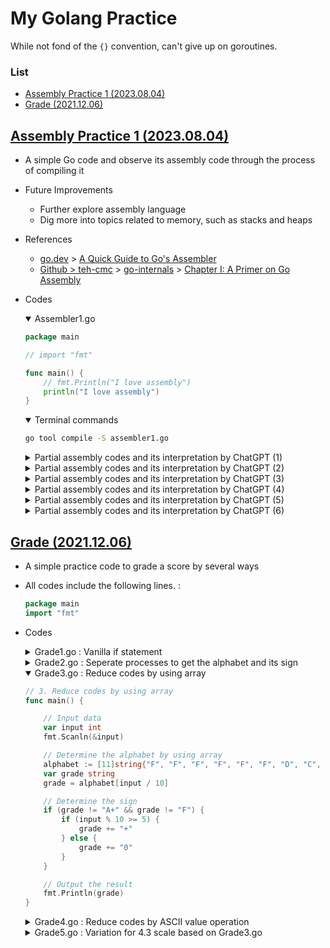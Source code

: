 # My Golang Practice

  While not fond of the `{}` convention, can't give up on goroutines.


### List

  - [Assembly Practice 1 (2023.08.04)](#assembly-practice-1-20230804)
  - [Grade (2021.12.06)](#grade-20211206)


## [Assembly Practice 1 (2023.08.04)](#list)

  - A simple Go code and observe its assembly code through the process of compiling it
  - Future Improvements
    - Further explore assembly language
    - Dig more into topics related to memory, such as stacks and heaps
  - References
    - [go.dev](https://go.dev/) > [A Quick Guide to Go's Assembler](https://go.dev/doc/asm#introduction)
    - [Github > teh-cmc](https://github.com/teh-cmc) > [go-internals](https://github.com/teh-cmc/go-internals) > [Chapter I: A Primer on Go Assembly](https://github.com/teh-cmc/go-internals/tree/master/chapter1_assembly_primer)
  - Codes
    <details open="">
      <summary>Assembler1.go</summary>

    ```go
    package main

    // import "fmt"

    func main() {
        // fmt.Println("I love assembly")
        println("I love assembly")
    }
    ```
    </details>
    <details open="">
      <summary>Terminal commands</summary>

    ```bash
    go tool compile -S assembler1.go
    ```
    </details>
    <details>
      <summary>Partial assembly codes and its interpretation by ChatGPT (1)</summary>

    ```go
    "".main STEXT size=86 args=0x0 locals=0x18 funcid=0x0
    ```
    해당 행은 Go 언어 코드에서 함수 `main`에 대한 정보를 나타내는 부분입니다. 이 행의 의미를 해석해보겠습니다:

    - `"".main`: 이 부분은 함수 `main`의 이름을 나타냅니다. Go 언어에서 함수 이름은 패키지 이름과 함수 이름을 합쳐서 표시될 수 있습니다.
    - `STEXT`: 이 부분은 이 함수가 텍스트(코드) 섹션에 속한다는 것을 나타냅니다. 함수의 코드가 여기에 저장됩니다.
    - `size=86`: 이 함수의 코드 크기가 86바이트라는 것을 나타냅니다. 이는 해당 함수가 컴파일된 후 생성된 어셈블리 코드의 크기입니다.
    - `args=0x0`: 이 함수에 전달되는 인자가 없음을 나타냅니다. 즉, 함수 `main`은 인자를 받지 않습니다.
    - `locals=0x18`: 이 함수 내에서 사용되는 로컬 변수의 크기가 0x18바이트임을 나타냅니다.
    - `funcid=0x0`: 함수의 고유 식별자를 나타냅니다. 이 값은 일반적으로 0이며, 특별한 경우에만 사용됩니다.

    이 행은 함수 `main`의 세부 정보를 표시하여 해당 함수의 특성과 구성을 알려줍니다.
    </details>
    <details>
      <summary>Partial assembly codes and its interpretation by ChatGPT (2)</summary>

    ```go
        0x0000 00000 (assembler1.go:5)  TEXT    "".main(SB), ABIInternal, $24-0
        0x0000 00000 (assembler1.go:5)  MOVQ    (TLS), CX
        0x0009 00009 (assembler1.go:5)  CMPQ    SP, 16(CX)
        0x000d 00013 (assembler1.go:5)  PCDATA  $0, $-2
        0x000d 00013 (assembler1.go:5)  JLS 79
        0x000f 00015 (assembler1.go:5)  PCDATA  $0, $-1
        0x000f 00015 (assembler1.go:5)  SUBQ    $24, SP
        0x0013 00019 (assembler1.go:5)  MOVQ    BP, 16(SP)
        0x0018 00024 (assembler1.go:5)  LEAQ    16(SP), BP
        0x001d 00029 (assembler1.go:5)  FUNCDATA    $0, gclocals·33cdeccccebe80329f1fdbee7f5874cb(SB)
        0x001d 00029 (assembler1.go:5)  FUNCDATA    $1, gclocals·33cdeccccebe80329f1fdbee7f5874cb(SB)
    ```
    이 부분은 Go 언어 코드에서 함수 `main`의 어셈블리 코드 표현을 나타내는 부분입니다. 각 행은 다양한 어셈블리 명령어와 해당 명령어의 주석으로 구성되어 있습니다. 아래에 각 행의 의미를 설명해드리겠습니다:

    1. `TEXT    "".main(SB), ABIInternal, $24-0`: 이 부분은 함수 `main`의 시작을 나타내며, 함수의 이름과 매개변수, 로컬 변수 등의 정보를 포함합니다. `ABIInternal`은 함수의 호출 규약을 의미하며, `$24-0`은 스택에서 사용되는 공간의 크기를 나타냅니다.
    2. `MOVQ    (TLS), CX`: TLS(Thread-Local Storage)에서 값을 읽어와 레지스터 `CX`에 저장하는 명령어입니다. TLS는 현재 스레드에 대한 데이터를 저장하는 영역입니다.
    3. `CMPQ    SP, 16(CX)`: 스택 포인터 `SP`의 값을 레지스터 `CX`에 있는 값과 비교하는 명령어입니다. 이는 스택 오버플로우를 검사하기 위한 것으로 보입니다.
    4. `PCDATA  $0, $-2`: PCDATA는 실행 정보를 나타내며, 이 행에서는 실행 상태 정보가 제공됩니다.
    5. `JLS 79`: 만약 이전의 CMPQ 조건이 만족되지 않으면 상대 주소 79로 이동합니다. 즉, 조건에 따라 분기하는 명령어입니다.
    6. `SUBQ    $24, SP`: 스택 포인터 `SP`를 24만큼 감소시키는 명령어로, 로컬 변수 공간을 할당하는 역할을 할 수 있습니다.
    7. `MOVQ    BP, 16(SP)`: 베이스 포인터 `BP`의 값을 스택 포인터 `SP`에서 16만큼 떨어진 위치에 저장하는 명령어로, 함수 프롤로그에서 실행됩니다.
    8. `LEAQ    16(SP), BP`: 베이스 포인터 `BP`에 스택 포인터 `SP`에서 16만큼 떨어진 위치의 주소를 저장하는 명령어입니다.
    9. `FUNCDATA    $0, gclocals·33cdeccccebe80329f1fdbee7f5874cb(SB)`: 함수에서 사용되는 로컬 변수에 대한 정보를 제공하는 명령어입니다.
    10. `FUNCDATA    $1, gclocals·33cdeccccebe80329f1fdbee7f5874cb(SB)`: 또 다른 종류의 함수 로컬 변수 정보를 제공하는 명령어입니다.

    이 부분은 함수 `main`의 어셈블리 코드로, 함수의 시작, 종료 및 로컬 변수 관리 등의 기본 동작을 나타내는 명령어들로 구성되어 있습니다.
    </details>
    <details>
      <summary>Partial assembly codes and its interpretation by ChatGPT (3)</summary>

    ```go
        0x001d 00029 (assembler1.go:7)  PCDATA  $1, $0
        0x001d 00029 (assembler1.go:7)  NOP
        0x0020 00032 (assembler1.go:7)  CALL    runtime.printlock(SB)
        0x0025 00037 (assembler1.go:7)  LEAQ    go.string."I love assembly\n"(SB), AX
        0x002c 00044 (assembler1.go:7)  MOVQ    AX, (SP)
        0x0030 00048 (assembler1.go:7)  MOVQ    $16, 8(SP)
        0x0039 00057 (assembler1.go:7)  CALL    runtime.printstring(SB)
        0x003e 00062 (assembler1.go:7)  NOP
        0x0040 00064 (assembler1.go:7)  CALL    runtime.printunlock(SB)
    ```
    위의 내용은 Go 언어 코드에서 함수 `main` 내에서 실행되는 어셈블리 코드 표현입니다. 이 코드의 명령어들을 하나씩 설명해드리겠습니다:

    1. `PCDATA  $1, $0`: PCDATA는 실행 정보를 나타내며, 이 행에서는 실행 상태 정보가 제공됩니다.
    2. `NOP`: 아무 동작도 수행하지 않는 명령어입니다. 주로 코드의 흐름 제어나 최적화 관련 목적으로 사용됩니다.
    3. `CALL    runtime.printlock(SB)`: `runtime.printlock` 함수를 호출하는 명령어입니다. 이 함수는 락을 획득하여 다른 스레드와의 동기화를 수행하는 역할을 합니다.
    4. `LEAQ    go.string."I love assembly\n"(SB), AX`: 문자열 상수 `"I love assembly\n"`의 주소를 레지스터 `AX`에 저장하는 명령어입니다.
    5. `MOVQ    AX, (SP)`: 레지스터 `AX`에 있는 값을 스택의 최상위에 저장하는 명령어입니다.
    6. `MOVQ    $16, 8(SP)`: 스택의 다음 위치에 16을 저장하는 명령어입니다.
    7. `CALL    runtime.printstring(SB)`: `runtime.printstring` 함수를 호출하여 문자열을 출력하는 명령어입니다.
    8. `NOP`: 아무 동작도 수행하지 않는 명령어입니다.
    9. `CALL    runtime.printunlock(SB)`: `runtime.printunlock` 함수를 호출하여 락을 해제하는 명령어입니다.

    이 부분은 `main` 함수 내에서 문자열을 출력하는 과정을 나타내는 어셈블리 코드로, 함수 호출, 레지스터 조작, 스택 연산 등의 기본적인 어셈블리 명령어들로 구성되어 있습니다.
    </details>
    <details>
      <summary>Partial assembly codes and its interpretation by ChatGPT (4)</summary>

    ```go
        0x0045 00069 (assembler1.go:8)  MOVQ    16(SP), BP
        0x004a 00074 (assembler1.go:8)  ADDQ    $24, SP
        0x004e 00078 (assembler1.go:8)  RET
        0x004f 00079 (assembler1.go:8)  NOP
        0x004f 00079 (assembler1.go:5)  PCDATA  $1, $-1
        0x004f 00079 (assembler1.go:5)  PCDATA  $0, $-2
        0x004f 00079 (assembler1.go:5)  CALL    runtime.morestack_noctxt(SB)
        0x0054 00084 (assembler1.go:5)  PCDATA  $0, $-1
        0x0054 00084 (assembler1.go:5)  JMP 0
    ```
    위의 내용은 Go 언어 코드에서 함수 `main`의 종료 과정과, 함수 `main` 외부에서의 어셈블리 코드 표현입니다. 이 코드의 명령어들을 하나씩 설명해드리겠습니다:

    1. `MOVQ    16(SP), BP`: 스택 포인터 `SP`에서 16만큼 떨어진 위치에 있는 값을 베이스 포인터 `BP`에 저장하는 명령어입니다. 이는 함수 프롤로그에서 저장한 `BP` 값을 복구하는 과정입니다.
    2. `ADDQ    $24, SP`: 스택 포인터 `SP`를 24만큼 증가시키는 명령어로, 로컬 변수 공간을 해제하는 역할을 할 수 있습니다.
    3. `RET`: 함수 `main`에서의 반환 명령어입니다. 이로써 `main` 함수의 실행이 종료됩니다.
    4. `NOP`: 아무 동작도 수행하지 않는 명령어입니다.
    5. `PCDATA  $1, $-1`: PCDATA는 실행 정보를 나타내며, 이 행에서는 실행 상태 정보가 제공됩니다.
    6. `PCDATA  $0, $-2`: PCDATA는 실행 정보를 나타내며, 이 행에서는 실행 상태 정보가 제공됩니다.
    7. `CALL    runtime.morestack_noctxt(SB)`: 스택 오버플로우 발생 시 실행되는 `runtime.morestack_noctxt` 함수를 호출하는 명령어입니다. 스택을 확장하는 역할을 합니다.
    8. `PCDATA  $0, $-1`: PCDATA는 실행 정보를 나타내며, 이 행에서는 실행 상태 정보가 제공됩니다.
    9. `JMP 0`: 상대 주소 0으로 분기하는 명령어로, 무한 루프를 형성하며 프로그램을 종료시키지 않고 계속 실행될 수 있게 합니다.

    이 부분은 함수 `main`의 종료 및 프로그램의 무한 루프 관련된 어셈블리 코드로, 함수의 반환, 스택 조작 및 무한 루프 설정 등을 나타내는 명령어들로 구성되어 있습니다.
    </details>
    <details>
      <summary>Partial assembly codes and its interpretation by ChatGPT (5)</summary>

    ```go
        rel 5+4 t=17 TLS+0
        rel 33+4 t=8 runtime.printlock+0
        rel 40+4 t=16 go.string."I love assembly\n"+0
        rel 58+4 t=8 runtime.printstring+0
        rel 65+4 t=8 runtime.printunlock+0
        rel 80+4 t=8 runtime.morestack_noctxt+0
    ```
    위의 내용은 어셈블리 언어 코드에서 메모리 참조 및 상대 주소를 나타내는 정보입니다. 각 항목은 다른 위치에 있는 메모리를 참조하는 지시 사항을 의미합니다. 여기서 설명해 드리겠습니다:

    1. `rel 5+4 t=17 TLS+0`: TLS(Thread-Local Storage) 영역의 주소를 참조합니다. 상대 주소 5에서 4바이트 크기만큼 이동한 위치에 있는 TLS의 시작 주소를 의미합니다.
    2. `rel 33+4 t=8 runtime.printlock+0`: `runtime.printlock` 함수의 주소를 상대 주소 33에서 4바이트 크기만큼 이동한 위치에서 참조합니다. 이는 해당 위치에서 `runtime.printlock` 함수를 호출하는 지시를 나타냅니다.
    3. `rel 40+4 t=16 go.string."I love assembly\n"+0`: 문자열 상수 `"I love assembly\n"`의 주소를 상대 주소 40에서 4바이트 크기만큼 이동한 위치에서 참조합니다.
    4. `rel 58+4 t=8 runtime.printstring+0`: `runtime.printstring` 함수의 주소를 상대 주소 58에서 4바이트 크기만큼 이동한 위치에서 참조합니다.
    5. `rel 65+4 t=8 runtime.printunlock+0`: `runtime.printunlock` 함수의 주소를 상대 주소 65에서 4바이트 크기만큼 이동한 위치에서 참조합니다.
    6. `rel 80+4 t=8 runtime.morestack_noctxt+0`: `runtime.morestack_noctxt` 함수의 주소를 상대 주소 80에서 4바이트 크기만큼 이동한 위치에서 참조합니다.

    상대 주소와 함수 또는 상수 이름은 컴파일러가 어셈블리 언어 코드를 기계어로 변환하는 과정에서 사용하는 정보입니다. 이 정보들은 실행 시 실제 메모리 주소로 변환되어 프로그램이 올바르게 동작할 수 있도록 도와줍니다.
    </details>
    <details>
      <summary>Partial assembly codes and its interpretation by ChatGPT (6)</summary>

    ```go
    go.cuinfo.packagename. SDWARFCUINFO dupok size=0
        0x0000 6d 61 69 6e                                      main
    ""..inittask SNOPTRDATA size=24
        0x0000 00 00 00 00 00 00 00 00 00 00 00 00 00 00 00 00  ................
        0x0010 00 00 00 00 00 00 00 00                          ........
    go.string."I love assembly" SRODATA dupok size=15
        0x0000 49 20 6c 6f 76 65 20 61 73 73 65 6d 62 6c 79     I love assembly
    go.string."I love assembly\n" SRODATA dupok size=16
        0x0000 49 20 6c 6f 76 65 20 61 73 73 65 6d 62 6c 79 0a  I love assembly.
    gclocals·33cdeccccebe80329f1fdbee7f5874cb SRODATA dupok size=8
        0x0000 01 00 00 00 00 00 00 00                          ........
    ```
    위의 내용은 Go 언어 코드의 컴파일된 바이너리에 포함된 데이터 섹션에 관한 내용입니다. 각 섹션의 의미를 설명해드리겠습니다:

    1. `go.cuinfo.packagename. SDWARFCUINFO dupok size=0`: DWARF 디버깅 정보에서 사용되는 컴파일 단위 정보(CUINFO)를 나타냅니다. 여기서는 패키지 이름을 나타내며, `main`이라는 패키지 이름을 의미합니다.
    2. `""..inittask SNOPTRDATA size=24`: 초기화 작업을 수행하는 데 사용되는 데이터를 나타냅니다. 초기화 작업에 대한 정보와 크기가 포함되어 있습니다.
    3. `go.string."I love assembly" SRODATA dupok size=15`: 문자열 상수 `"I love assembly"`의 정보를 나타냅니다. 상수의 크기와 내용이 표시됩니다.
    4. `go.string."I love assembly\n" SRODATA dupok size=16`: 문자열 상수 `"I love assembly\n"`의 정보를 나타냅니다. 상수의 크기와 내용이 표시됩니다.
    5. `gclocals·33cdeccccebe80329f1fdbee7f5874cb SRODATA dupok size=8`: 함수 내에서 사용되는 로컬 변수에 대한 정보를 나타냅니다. 해당 로컬 변수의 크기와 내용이 표시됩니다.

    이러한 섹션들은 Go 언어 코드의 컴파일된 바이너리에 포함되어, 디버깅, 문자열 상수, 로컬 변수 등의 정보를 저장하고 활용할 수 있도록 합니다.
    </details>


## [Grade (2021.12.06)](#list)

  - A simple practice code to grade a score by several ways
  - All codes include the following lines. :
    ```go
    package main
    import "fmt"
    ```
  - Codes

    <details>
      <summary>Grade1.go : Vanilla if statement</summary>

    ```go
    // 1. Vanilla if statement
    func main() {

        // Input data
        var input int
        fmt.Scanln(&input)

        // Determine the grade
        var grade string
        if (input >= 95) {
            grade = "A+"
        } else if (input >= 90) {
            grade = "A0"
        // } more conditions {
        } else {
            grade ="F"
        }

        // Output the result
        fmt.Println(grade)
    }
    ```
    </details>

    <details>
      <summary>Grade2.go : Seperate processes to get the alphabet and its sign</summary>

    ```go
    // 2. Seperate processes to get the alphabet and its sign
    func main() {

        // Input data
        var input int
        fmt.Scanln(&input)

        // Determine the alphabet
        var grade string
        if (input >= 95) {
            grade = "A+"
        } else if (input >= 90) {
            grade = "A"
        } else if (input >= 80) {
            grade = "B"
        } else if (input >= 70) {
            grade = "C"
        } else if (input >= 60) {
            grade = "D"
        } else {
            grade ="F"
        }

        // Determine the sign
        if (grade != "A+" && grade != "F") {
            if (input % 10 >= 5) {
                grade += "+"
            } else {
                grade += "0"
            }
        }

        // Output the result
        fmt.Println(grade)
    }
    ```
    </details>

    <details open="">
      <summary>Grade3.go : Reduce codes by using array</summary>

    ```go
    // 3. Reduce codes by using array
    func main() {

        // Input data
        var input int
        fmt.Scanln(&input)

        // Determine the alphabet by using array
        alphabet := [11]string{"F", "F", "F", "F", "F", "F", "D", "C", "B", "A", "A+"}
        var grade string
        grade = alphabet[input / 10]

        // Determine the sign
        if (grade != "A+" && grade != "F") {
            if (input % 10 >= 5) {
                grade += "+"
            } else {
                grade += "0"
            }
        }

        // Output the result
        fmt.Println(grade)
    }
    ```
    </details>

    <details>
      <summary>Grade4.go : Reduce codes by ASCII value operation</summary>

    ```go
    // 4. Reduce codes by ASCII value operation
    func main() {

        // Input data
        var input int
        fmt.Scanln(&input)

        // Determine the alphabet by ASCII value operation
        var grade string
        if (input >= 95) {
            grade = "A+"
        } else if (input >= 60) {
            grade = string(int('A') + (9 - input / 10))
        } else {
            grade = "F"
        }

        // Determine the sign
        if (grade != "A+" && grade != "F") {
            if (input % 10 >= 5) {
                grade += "+"
            } else {
                grade += "0"
            }
        }

        // Output the result
        fmt.Println(grade)
    }
    ```
    </details>

    <details>
      <summary>Grade5.go : Variation for 4.3 scale based on Grade3.go</summary>

    ```go
    // 5. Variation for 4.3 scale based on Grade3.go
    func main() {

        // Input data
        var input int
        fmt.Scanln(&input)

        // Determine the alphabet by using array
        alphabet := [11]string{"F", "F", "F", "F", "F", "F", "D", "C", "B", "A", "A+"}
        var grade string
        grade = alphabet[(input + 3) / 10]                                              // tricky!

        // Determine the sign
        if (grade != "A+" && grade != "F") {
            if (input % 10 >= 7) {
                grade += "-"
            } else if (input % 10 >=3) {
                grade += "+"
            } else {
                grade += "0"
            }
        }

        // Output the result
        fmt.Println(grade)
    }
    ```

    > 57

    > D-

    Crazy~
    </details>